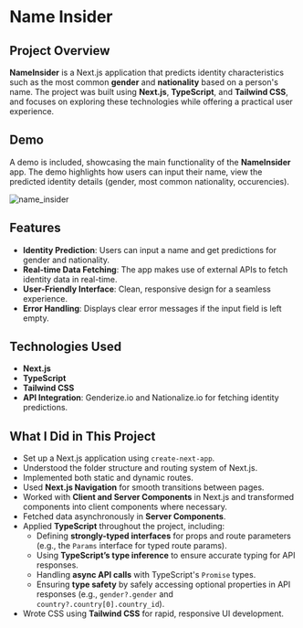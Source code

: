 # Name Insider

## Project Overview

**NameInsider** is a Next.js application that predicts identity characteristics such as the most common **gender** and **nationality** based on a person's name. The project was built using **Next.js**, **TypeScript**, and **Tailwind CSS**, and focuses on exploring these technologies while offering a practical user experience.

## Demo

A demo is included, showcasing the main functionality of the **NameInsider** app. The demo highlights how users can input their name, view the predicted identity details (gender, most common nationality, occurencies).

![name_insider](https://github.com/user-attachments/assets/94e09e34-a1fa-4280-9ab9-45f73f1c2bf1)

## Features

- **Identity Prediction**: Users can input a name and get predictions for gender and nationality.
- **Real-time Data Fetching**: The app makes use of external APIs to fetch identity data in real-time.
- **User-Friendly Interface**: Clean, responsive design for a seamless experience.
- **Error Handling**: Displays clear error messages if the input field is left empty.

## Technologies Used

- **Next.js**
- **TypeScript**
- **Tailwind CSS**
- **API Integration**: Genderize.io and Nationalize.io for fetching identity predictions.

## What I Did in This Project

- Set up a Next.js application using `create-next-app`.
- Understood the folder structure and routing system of Next.js.
- Implemented both static and dynamic routes.
- Used **Next.js Navigation** for smooth transitions between pages.
- Worked with **Client and Server Components** in Next.js and transformed components into client components where necessary.
- Fetched data asynchronously in **Server Components**.
- Applied **TypeScript** throughout the project, including:
  - Defining **strongly-typed interfaces** for props and route parameters (e.g., the `Params` interface for typed route params).
  - Using **TypeScript’s type inference** to ensure accurate typing for API responses.
  - Handling **async API calls** with TypeScript's `Promise` types.
  - Ensuring **type safety** by safely accessing optional properties in API responses (e.g., `gender?.gender` and `country?.country[0].country_id`).
- Wrote CSS using **Tailwind CSS** for rapid, responsive UI development.
